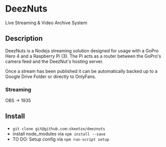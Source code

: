# DeezNuts
Live Streaming & Video Archive System

## Description
DeezNuts is a Nodejs streaming solution designed for usage with a GoPro Hero 4 and a Raspberry Pi (3). The Pi acts as a router between the GoPro's camera feed and the DeezNut's hosting server.

Once a stream has been published it can be automatically backed up to a Google Drive Folder or directly to OnlyFans.

### Streaming
OBS -> 1935

## Install
  * `git clone git@github.com:skeetzo/deeznuts`
  * install node_modules via `npm install --save`
  * TO DO: Setup config via `npm run-script setup`